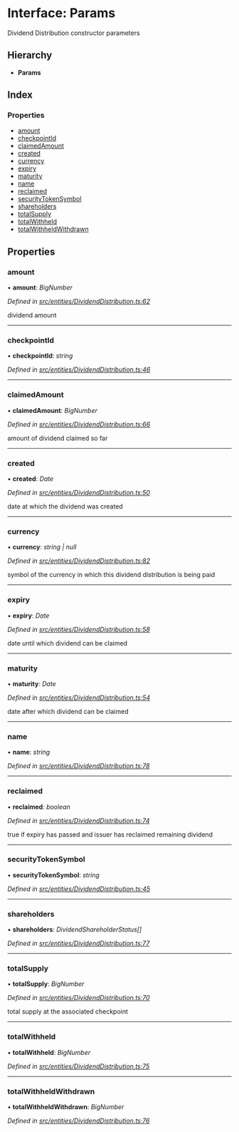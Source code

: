 # Interface: Params

Dividend Distribution constructor parameters

## Hierarchy

* **Params**

## Index

### Properties

* [amount](entities.params-10.md#amount)
* [checkpointId](entities.params-10.md#checkpointid)
* [claimedAmount](entities.params-10.md#claimedamount)
* [created](entities.params-10.md#created)
* [currency](entities.params-10.md#currency)
* [expiry](entities.params-10.md#expiry)
* [maturity](entities.params-10.md#maturity)
* [name](entities.params-10.md#name)
* [reclaimed](entities.params-10.md#reclaimed)
* [securityTokenSymbol](entities.params-10.md#securitytokensymbol)
* [shareholders](entities.params-10.md#shareholders)
* [totalSupply](entities.params-10.md#totalsupply)
* [totalWithheld](entities.params-10.md#totalwithheld)
* [totalWithheldWithdrawn](entities.params-10.md#totalwithheldwithdrawn)

## Properties

###  amount

• **amount**: *BigNumber*

*Defined in [src/entities/DividendDistribution.ts:62](https://github.com/PolymathNetwork/polymath-sdk/blob/1abe1ae/src/entities/DividendDistribution.ts#L62)*

dividend amount

___

###  checkpointId

• **checkpointId**: *string*

*Defined in [src/entities/DividendDistribution.ts:46](https://github.com/PolymathNetwork/polymath-sdk/blob/1abe1ae/src/entities/DividendDistribution.ts#L46)*

___

###  claimedAmount

• **claimedAmount**: *BigNumber*

*Defined in [src/entities/DividendDistribution.ts:66](https://github.com/PolymathNetwork/polymath-sdk/blob/1abe1ae/src/entities/DividendDistribution.ts#L66)*

amount of dividend claimed so far

___

###  created

• **created**: *Date*

*Defined in [src/entities/DividendDistribution.ts:50](https://github.com/PolymathNetwork/polymath-sdk/blob/1abe1ae/src/entities/DividendDistribution.ts#L50)*

date at which the dividend was created

___

###  currency

• **currency**: *string | null*

*Defined in [src/entities/DividendDistribution.ts:82](https://github.com/PolymathNetwork/polymath-sdk/blob/1abe1ae/src/entities/DividendDistribution.ts#L82)*

symbol of the currency in which this dividend distribution is being paid

___

###  expiry

• **expiry**: *Date*

*Defined in [src/entities/DividendDistribution.ts:58](https://github.com/PolymathNetwork/polymath-sdk/blob/1abe1ae/src/entities/DividendDistribution.ts#L58)*

date until which dividend can be claimed

___

###  maturity

• **maturity**: *Date*

*Defined in [src/entities/DividendDistribution.ts:54](https://github.com/PolymathNetwork/polymath-sdk/blob/1abe1ae/src/entities/DividendDistribution.ts#L54)*

date after which dividend can be claimed

___

###  name

• **name**: *string*

*Defined in [src/entities/DividendDistribution.ts:78](https://github.com/PolymathNetwork/polymath-sdk/blob/1abe1ae/src/entities/DividendDistribution.ts#L78)*

___

###  reclaimed

• **reclaimed**: *boolean*

*Defined in [src/entities/DividendDistribution.ts:74](https://github.com/PolymathNetwork/polymath-sdk/blob/1abe1ae/src/entities/DividendDistribution.ts#L74)*

true if expiry has passed and issuer has reclaimed remaining dividend

___

###  securityTokenSymbol

• **securityTokenSymbol**: *string*

*Defined in [src/entities/DividendDistribution.ts:45](https://github.com/PolymathNetwork/polymath-sdk/blob/1abe1ae/src/entities/DividendDistribution.ts#L45)*

___

###  shareholders

• **shareholders**: *DividendShareholderStatus[]*

*Defined in [src/entities/DividendDistribution.ts:77](https://github.com/PolymathNetwork/polymath-sdk/blob/1abe1ae/src/entities/DividendDistribution.ts#L77)*

___

###  totalSupply

• **totalSupply**: *BigNumber*

*Defined in [src/entities/DividendDistribution.ts:70](https://github.com/PolymathNetwork/polymath-sdk/blob/1abe1ae/src/entities/DividendDistribution.ts#L70)*

total supply at the associated checkpoint

___

###  totalWithheld

• **totalWithheld**: *BigNumber*

*Defined in [src/entities/DividendDistribution.ts:75](https://github.com/PolymathNetwork/polymath-sdk/blob/1abe1ae/src/entities/DividendDistribution.ts#L75)*

___

###  totalWithheldWithdrawn

• **totalWithheldWithdrawn**: *BigNumber*

*Defined in [src/entities/DividendDistribution.ts:76](https://github.com/PolymathNetwork/polymath-sdk/blob/1abe1ae/src/entities/DividendDistribution.ts#L76)*
